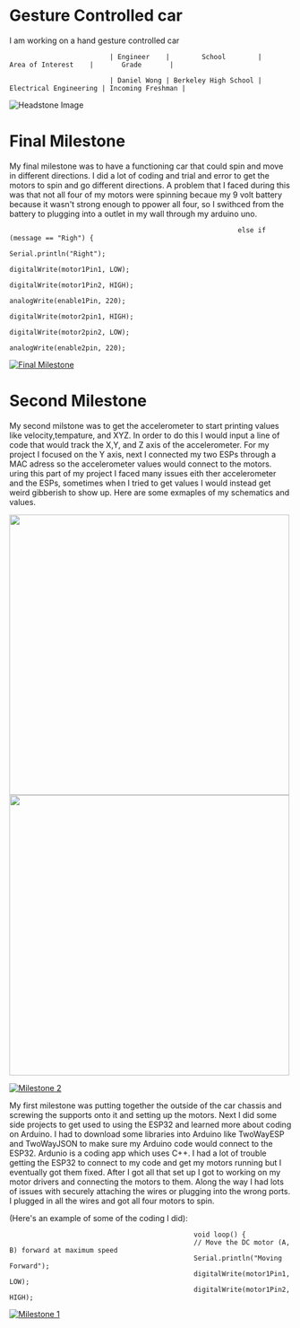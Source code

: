 ﻿# Gesture Controlled car
I am working on a hand gesture controlled car

                             | Engineer    |        School        |    Area of Interest    |       Grade       |
                                                         
                             | Daniel Wong | Berkeley High School | Electrical Engineering | Incoming Freshman | 
             
![Headstone Image](https://user-images.githubusercontent.com/87200410/126531426-57424211-d1bd-4591-8b19-f3d52ecbad05.jpg)
  
# Final Milestone
My final milestone was to have a functioning car that could spin and move in different directions. I did a lot of coding and trial and error to get the motors to spin and go different directions. A problem that I faced during this was that not all four of my motors were spinning becaue my 9 volt battery because it wasn't strong enough to ppower all four, so I swithced from the battery to plugging into a outlet in my wall through my arduino uno.

                                                             else if (message == "Righ") {
                                                             Serial.println("Right");
                                                             digitalWrite(motor1Pin1, LOW);
                                                             digitalWrite(motor1Pin2, HIGH);
                                                             analogWrite(enable1Pin, 220);
                                                             digitalWrite(motor2pin1, HIGH);
                                                             digitalWrite(motor2pin2, LOW);
                                                             analogWrite(enable2pin, 220);

[![Final Milestone](https://res.cloudinary.com/marcomontalbano/image/upload/v1612573869/video_to_markdown/images/youtube--F7M7imOVGug-c05b58ac6eb4c4700831b2b3070cd403.jpg )](https://www.youtube.com/watch?v=F7M7imOVGug&feature=emb_logo "Final Milestone")

# Second Milestone

My second milstone was to get the accelerometer to start printing values like velocity,tempature, and XYZ. In order to do this I would input a line of code that would track the X,Y, and Z axis of the accelerometer. For my project I focused on the Y axis, next I connected my two ESPs through a MAC adress so the accelerometer values would connect to the motors. uring this part of my project I faced many issues eith ther accelerometer and the ESPs, sometimes when I tried to get values I would instead get weird gibberish to show up. Here are some exmaples of my schematics and values.
<p float="left">
  <img src="https://user-images.githubusercontent.com/87200410/126537875-4e5be1fb-e9c5-44cc-ad04-6a87a548ebb5.png" width="500" />
  <img src="https://user-images.githubusercontent.com/87200410/126529318-a3518841-7929-412a-bc69-7075557a8c79.png" width="500" /> 
</p>

[![Milestone 2](https://res.cloudinary.com/marcomontalbano/image/upload/v1626978558/video_to_markdown/images/youtube--IZBxwmPVjPQ-c05b58ac6eb4c4700831b2b3070cd403.jpg)](https://www.youtube.com/watch?v=IZBxwmPVjPQ "Milestone 2")

My first milestone was putting together the outside of the car chassis and screwing the supports onto it and setting up the motors. Next I did some side projects to get used to using the ESP32 and learned more about coding on Arduino. I had to download some libraries into Arduino like TwoWayESP and TwoWayJSON to make sure my Arduino code would connect to the ESP32. Ardunio is a coding app which uses C++. I had a lot of trouble getting the ESP32 to connect to my code and get my motors running but I eventually got them fixed. After I got all that set up I got to working on my motor drivers and connecting the motors to them. Along the way I had lots of issues with securely attaching the wires or plugging into the wrong ports. I plugged in all the wires and got all four motors to spin.

(Here's an example of some of the coding I did):


                                                  void loop() {
                                                  // Move the DC motor (A, B) forward at maximum speed
                                                  Serial.println("Moving Forward");
                                                  digitalWrite(motor1Pin1, LOW);
                                                  digitalWrite(motor1Pin2, HIGH);
                                                  
                                               
 [![Milestone 1](https://res.cloudinary.com/marcomontalbano/image/upload/v1626886081/video_to_markdown/images/youtube--bFIKQoxqm6g-c05b58ac6eb4c4700831b2b3070cd403.jpg)](https://youtu.be/bFIKQoxqm6g "Milestone 1") 

